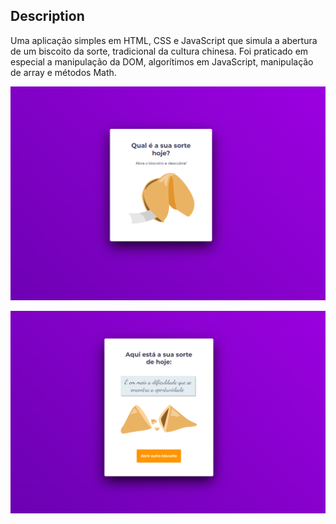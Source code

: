 ## Description
Uma aplicação simples em HTML, CSS e JavaScript que simula a abertura de um biscoito da sorte, tradicional da cultura chinesa. Foi praticado em especial a manipulação da DOM, algorítimos em JavaScript, manipulação de array e métodos Math.

<p align="center">
  <img src="./assets/Cookie_ScreenOne.PNG">
</p>
<p align="center">
  <img src="./assets/Cookie_ScreenTwo.PNG">
</p>